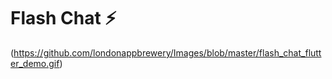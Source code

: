


# Flash Chat ⚡️


(https://github.com/londonappbrewery/Images/blob/master/flash_chat_flutter_demo.gif)

